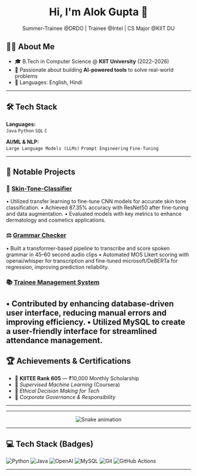 <!-- Header Section -->
<div align="center">
  <h1>Hi, I'm Alok Gupta 👋</h1>
  <p>
    Summer-Trainee @DRDO | Trainee @Intel | CS Major @KIIT DU
  </p>
</div>


## 👨‍💻 About Me

- 🎓 B.Tech in Computer Science @ **KIIT University** (2022–2026)
- 🧠 Passionate about building **AI-powered tools** to solve real-world problems
- 💬 Languages: English, Hindi

---

## 🛠️ Tech Stack

**Languages:**  
`Java` `Python` `SQL` `C`

**AI/ML & NLP:**  
`Large Language Models (LLMs)` `Prompt Engineering` `Fine-Tuning`


---

## 🚀 Notable Projects

### 🧠 [Skin-Tone-Classifier](https://github.com/xevohere/Skin-Tone-Classification)  
 • Utilized transfer learning to fine-tune CNN models for accurate skin tone classification.
 • Achieved 87.35% accuracy with ResNet50 after fine-tuning and data augmentation.
 • Evaluated models with key metrics to enhance dermatology and cosmetics applications.

### ⚖️ [Grammar Checker](https://github.com/xevohere/Grammar-Checker)  
 • Built a transformer-based pipeline to transcribe and score spoken grammar in 45–60 second audio clips
 • Automated MOS Likert scoring with openai/whisper for transcription and fine-tuned microsoft/DeBERTa for
 regression, improving prediction reliability.

### 📚 [Trainee Management System](https://github.com/xevohere/TAMS)  
 • Contributed by enhancing database-driven user interface, reducing manual errors and improving efficiency.
 • Utilized MySQL to create a user-friendly interface for streamlined attendance management.
---

## 🏆 Achievements & Certifications

- 🥇 **KIITEE Rank 605** — ₹10,000 Monthly Scholarship  
- 📜 *Supervised Machine Learning* (Coursera)  
- 📜 *Ethical Decision Making for Tech*  
- 📜 *Corporate Governance & Responsibility*

---
---

<!-- 🐍 Snake Game Animation -->
<div align="center">
  <img src="https://github.com/AliRizvi433/AliRizvi433/raw/output/github-contribution-grid-snake.svg" alt="Snake animation" />
</div>

---

## 💻 Tech Stack (Badges)

![Python](https://img.shields.io/badge/Python-3670A0?style=for-the-badge&logo=python&logoColor=ffdd54)
![Java](https://img.shields.io/badge/Java-ED8B00?style=for-the-badge&logo=openjdk&logoColor=white)
![OpenAI](https://img.shields.io/badge/OpenAI-412991?style=for-the-badge&logo=openai&logoColor=white)
![MySQL](https://img.shields.io/badge/MySQL-00758F?style=for-the-badge&logo=mysql&logoColor=white)
![Git](https://img.shields.io/badge/Git-F05032?style=for-the-badge&logo=git&logoColor=white)
![GitHub Actions](https://img.shields.io/badge/GitHub_Actions-2088FF?style=for-the-badge&logo=github-actions&logoColor=white)

---


